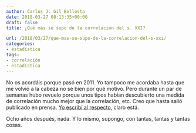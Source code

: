 ```yaml
---
author: Carlos J. Gil Bellosta
date: 2018-03-27 08:13:35+00:00
draft: false
title: ¿Qué más se supo de la correlación del s. XXI?

url: /2018/03/27/que-mas-se-supo-de-la-correlacion-del-s-xxi/
categories:
- estadística
tags:
- correlación
- estadística
---
```


No os acordáis porque pasó en 2011. Yo tampoco me acordaba hasta que me volvió a la cabeza no sé bien por qué motivo. Pero durante un par de semanas hubo revuelo porque unos tipos habían descubierto una medida de correlación mucho mejor que la correlación, etc. Creo que hasta salió publicado en prensa. [Yo escribí al respecto](https://www.datanalytics.com/2011/12/19/%C2%BFla-correlacion-del-siglo-xxi/), claro está.

Ocho años después, nada. Y lo mismo, supongo, con tantas, tantas y tantas cosas.
